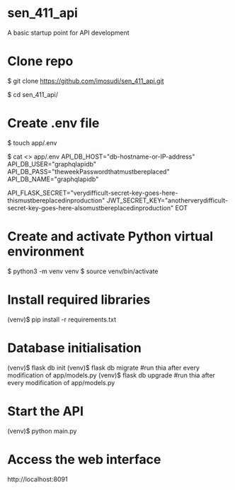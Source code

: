# sen_411_api
A basic startup point for API development

# Clone repo    
 $ git clone https://github.com/imosudi/sen_411_api.git   

 $ cd sen_411_api/    


# Create .env file
 $ touch app/.env     

 $ cat <<EOT >> app/.env
 API_DB_HOST="db-hostname-or-IP-address"
 API_DB_USER="graphqlapidb"
 API_DB_PASS="theweekPasswordthatmustbereplaced"
 API_DB_NAME="graphqlapidb"

 API_FLASK_SECRET="verydifficult-secret-key-goes-here-thismustbereplacedinproduction"
 JWT_SECRET_KEY="anotherverydifficult-secret-key-goes-here-alsomustbereplacedinproduction"
EOT



# Create and activate Python virtual environment
 $ python3 -m venv venv
 $ source venv/bin/activate
 
# Install required libraries 
 (venv)$ pip install -r requirements.txt 

# Database initialisation
 (venv)$ flask db init
 (venv)$ flask db migrate   #run thia after every modification of app/models.py
 (venv)$ flask db upgrade   #run thia after every modification of app/models.py

# Start the API
 (venv)$ python main.py 

# Access the web interface
 http://localhost:8091